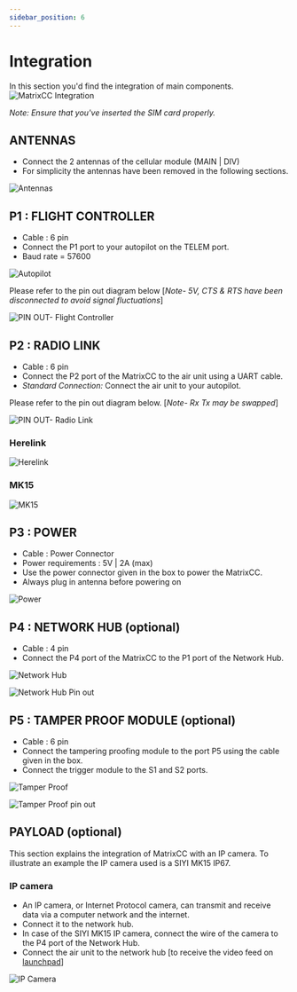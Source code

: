 ```yaml
---
sidebar_position: 6
---
```


# Integration

In this section you'd find the integration of main components.
![MatrixCC Integration](img/matrixcc-integration.png)

*Note: Ensure that you've inserted the SIM card properly.*

## ANTENNAS

- Connect the 2 antennas of the cellular module (MAIN | DIV)
- For simplicity the antennas have been removed in the following sections.

![Antennas](img/antennas-removebg-preview.png)

## P1 : FLIGHT CONTROLLER

- Cable : 6 pin
- Connect the P1 port to your autopilot on the TELEM port.
- Baud rate = 57600

![Autopilot](img/autopilot-removebg-preview.png)

Please refer to the pin out diagram below [*Note- 5V, CTS & RTS have been disconnected to avoid signal fluctuations*]

![PIN OUT- Flight Controller](img/flight-controller-pin-out.png)

## P2 : RADIO LINK

- Cable : 6 pin
- Connect the P2 port of the MatrixCC to the air unit using a UART cable.
- *Standard Connection:* Connect the air unit to your autopilot.

Please refer to the pin out diagram below. [*Note- Rx Tx may be swapped*]

![PIN OUT- Radio Link](img/radio-link-pin-out.png)

### Herelink

![Herelink](img/herelink-removebg-preview.png)

### MK15

![MK15](img/mk15-removebg-preview.png)

## P3 : POWER

- Cable : Power Connector
- Power requirements : 5V | 2A (max)
- Use the power connector given in the box to power the MatrixCC.
- Always plug in antenna before powering on​

![Power](img/battery-removebg-preview.png)

## P4 : NETWORK HUB (optional)

- Cable : 4 pin
- Connect the P4 port of the MatrixCC to the P1 port of the Network Hub.

![Network Hub](img/ethernet-removebg-preview.png)

![Network Hub Pin out ](img/ethernet-pin-out.png)

## P5 : TAMPER PROOF MODULE (optional)

- Cable : 6 pin
- Connect the tampering proofing module to the port P5 using the cable given in the box.
- Connect the trigger module to the S1 and S2 ports.

![Tamper Proof](img/tamper-proof-removebg-preview.png)

![Tamper Proof pin out](img/tamp-proof-pin-out.png)

## PAYLOAD (optional)

This section explains the integration of MatrixCC with an IP camera. To illustrate an example the IP camera used is a SIYI MK15 IP67.

### IP camera

- An IP camera, or Internet Protocol camera, can transmit and receive data via a computer network and the internet.
- Connect it to the network hub.
- In case of the SIYI MK15 IP camera, connect the wire of the camera to the P4 port of the Network Hub.
- Connect the air unit to the network hub [to receive the video feed on [launchpad](/launchpad/introduction.md)]

![IP Camera](img/ip-camera-removebg-preview.png)
